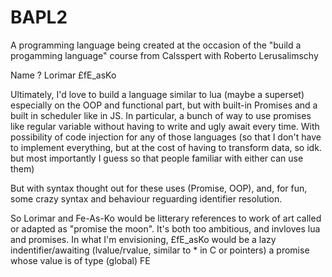 # BAPL2
A programming language being created at the occasion of the "build a progamming language" course from Calsspert with Roberto Lerusalimschy

Name ?
Lorimar
£fE_asKo

Ultimately, I'd love to build a language similar to lua (maybe a superset) especially on the OOP and functional part, but with built-in Promises and a built in scheduler like in JS. In particular, a bunch of way to use promises like regular variable without having to write and ugly await every time.
With possibility of code injection for any of those languages (so that I don't have to implement everything, but at the cost of having to transform data, so idk. but most importantly I guess so that people familiar with either can use them)

But with syntax thought out for these uses (Promise, OOP), and, for fun, some crazy syntax and behaviour reguarding identifier resolution.

So Lorimar and Fe-As-Ko would be litterary references to work of art called or adapted as "promise the moon". It's both too ambitious, and invloves lua and promises. In what I'm envisioning, £fE_asKo would be a lazy indentifier/awaiting (lvalue/rvalue, similar to * in C or pointers) a promise whose value is of type (global) FE
